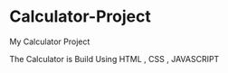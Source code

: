 # Calculator-Project
 My Calculator Project
 
 The Calculator is Build Using HTML , CSS , JAVASCRIPT
